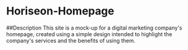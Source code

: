 # Horiseon-Homepage

##Description
This site is a mock-up for a digital marketing company's homepage, created using a simple design intended to highlight the company's services and the benefits of using them.
